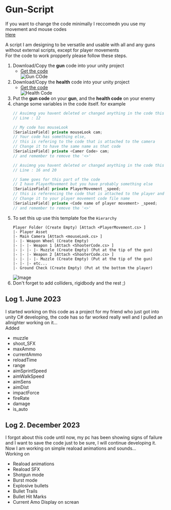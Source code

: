 # Gun-Script
If you want to change the code minimally I reccomedn you use my movement and mouse codes <br>
[Here](https://github.com/Belistov/Gun-Script/tree/main/Extra_Code)<br>

A script I am designing to be versatile and usable with all and any guns without external scripts, except for player movements
<br>
For the code to work propperly please follow these steps.
1. Download/Copy the **gun** code into your unity project
    - [Get the code](https://github.com/Belistov/Gun-Script/blob/main/ShooterCode.cs)<br>
![Gun COde](https://media.discordapp.net/attachments/1014937571253555310/1225393539538485288/image.png?ex=6620f7aa&is=660e82aa&hm=f6e47ed26c11e58b052fc55c1c8427305dbbe8b2488e8fbc447861509ebda623&=&format=webp&quality=lossless&width=423&height=681)
2. Download/Copy the **health** code into your unity project
    - [Get the code](https://github.com/Belistov/Gun-Script/blob/main/health.cs)<br>
    ![Health Code](https://media.discordapp.net/attachments/1014937571253555310/1225403113419313162/image.png?ex=66210095&is=660e8b95&hm=be243527175d80e64974161b8d77a7000457a5ab4c6623c59bc8975527573767&=&format=webp&quality=lossless)
3. Put the **gun code** on your **gun**, and the **health code** on your enemy
4. change some variables in the code itself. for example
   ```cs
   // Asuimng you havent deleted or changed anything in the code this can be found in
   // Line : 12
   
   // My code has mouseLook
   [SerializeField] private mouseLook cam;
   // Your code has something else,
   // this is refering to the code that is attached to the camera
   // Change it to have the same name as that code
   [SerializeField] private <Camer Code> cam;
   // and remember to remove the '<>'
   ```
   ```cs
   // Asuimng you havent deleted or changed anything in the code this can be found in
   // Line : 16 and 20
   
   // Same goes for this part of the code
   // I have PlayerMovement but you have probably something else
   [SerializeField] private PlayerMovement _speed;
   // this is referencing the code that is attached to the player and allows him to move
   // Change it to your player movement code file name
   [SerializeField] private <Code name of player movement> _speed;
   // and remember to remove the '<>'
   ```
5. To set this up use this template foe the ``Hierarchy``
   ```
   Player Folder (Create Empty) [Attach <PlayerMovement.cs> ]
   |- Player Asset 
   |- Main Camera [Attach <mouseLook.cs> ]
   |- |- Weapon Wheel (Create Empty)
   |- |- |- Weapon 1 [Attach <ShooterCode.cs> ]
   |- |- |- |- Muzzle (Create Empty) (Put at the tip of the gun)
   |- |- |- Weapon 2 [Attach <ShooterCode.cs> ]
   |- |- |- |- Muzzle (Create Empty) (Put at the tip of the gun)
   |- |- |- etc...
   |- Ground Check (Create Empty) (Put at the bottom the player)
   ```
   ![Image](https://media.discordapp.net/attachments/968661712943337552/1225598275655307274/image.png?ex=6621b657&is=660f4157&hm=5ffb3b337a4df237047110700a7b4ba9816a659dda3d6e53fe4b1c1f521b1a90&=&format=webp&quality=lossless)
   <br>
6. Don't forget to add colliders, rigidbody and the rest ;)
   
## Log 1. June 2023
I started working on this code as a project for my friend who just got into unity C# developing, the code has so far worked really well and I pulled an allnighter working on it... <br>
Added
- muzzle
- shoot_SFX
- maxAmmo
- currentAmmo
- reloadTime
- range
- aimSprintSpeed
- aimWalkSpeed
- aimSens
- aimDist
- impactForce
- fireRate
- damage
- is_auto
  
## Log 2. December 2023
I forgot about this code until now, my pc has been showing signs of failure and I want to save the code just to be sure, I will continue developing it. Now I am working on simple reaload animations and sounds... <br>
Working on
- Reaload animations
- Reaload SFX
- Shotgun mode
- Burst mode
- Explosive bullets
- Bullet Trails
- Bullet Hit Marks
- Current Amo Display on screan
